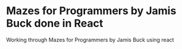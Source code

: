 # Mazes for Programmers by Jamis Buck done in React

Working through Mazes for Programmers by Jamis Buck using react
